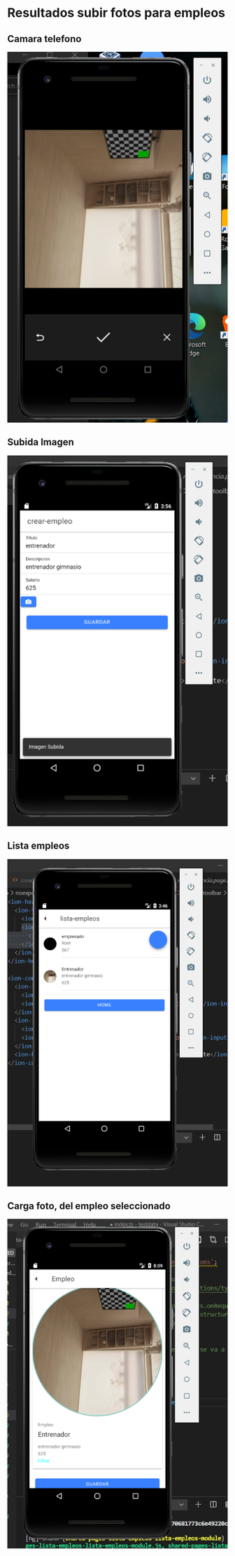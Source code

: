 # Resultados subir fotos para empleos
## Camara telefono
![Alt text](img/camara.PNG?raw=true "Camara telefono") 

## Subida Imagen
![Alt text](img/subida_imagen.PNG?raw=true "Subida-imagen") 

## Lista empleos
![Alt text](img/lista-empleos.PNG?raw=true "lista-empleo") 


## Carga foto, del empleo seleccionado 
![Alt text](img/empleo2.PNG?raw=true "empleo") 


